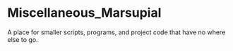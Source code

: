 # Miscellaneous_Marsupial
A place for smaller scripts, programs, and project code that have no where else to go.
